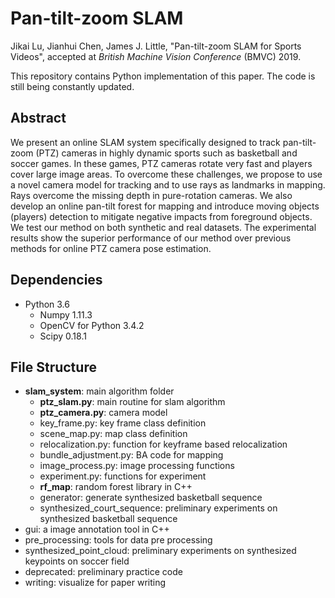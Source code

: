 # Pan-tilt-zoom SLAM
Jikai Lu, Jianhui Chen, James J. Little, "Pan-tilt-zoom SLAM for Sports Videos",
accepted at *British Machine Vision Conference* (BMVC) 2019.

This repository contains Python implementation of this paper.
The code is still being constantly updated.

## Abstract
We present an online SLAM system specifically designed to track pan-tilt-zoom
(PTZ) cameras in highly dynamic sports such as basketball and soccer games. In these
games, PTZ cameras rotate very fast and players cover large image areas. To overcome
these challenges, we propose to use a novel camera model for tracking and to use rays as
landmarks in mapping. Rays overcome the missing depth in pure-rotation cameras. We
also develop an online pan-tilt forest for mapping and introduce moving objects (players)
detection to mitigate negative impacts from foreground objects. We test our method on
both synthetic and real datasets. The experimental results show the superior performance
of our method over previous methods for online PTZ camera pose estimation.

## Dependencies

- Python 3.6
    - Numpy 1.11.3
    - OpenCV for Python 3.4.2
    - Scipy 0.18.1

## File Structure

- **slam_system**: main algorithm folder
    - **ptz_slam.py**: main routine for slam algorithm
    - **ptz_camera.py**: camera model
    - key_frame.py: key frame class definition
    - scene_map.py: map class definition
    - relocalization.py: function for keyframe based relocalization
    - bundle_adjustment.py: BA code for mapping
    - image_process.py: image processing functions
    - experiment.py: functions for experiment
    - **rf_map**: random forest library in C++
    - generator: generate synthesized basketball sequence
    - synthesized_court_sequence: preliminary experiments on synthesized basketball sequence
- gui: a image annotation tool in C++
- pre_processing: tools for data pre processing
- synthesized_point_cloud: preliminary experiments on synthesized keypoints on soccer field
- deprecated: preliminary practice code
- writing: visualize for paper writing

  
